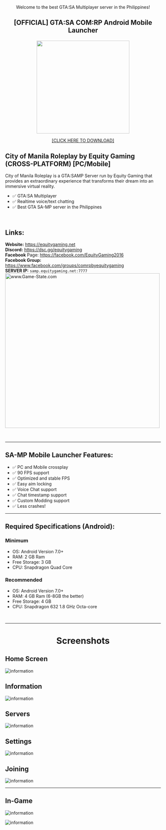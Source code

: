 <p align="center">Welcome to the best GTA:SA Multiplayer server in the Philippines!</p>

## <p align="center">[OFFICIAL] GTA:SA COM:RP Android Mobile Launcher</p>
<p align="center">
  <img src="https://github.com/equitygamingph/comrp_mobile/blob/main/Images/comrp.png" height="auto" width="300px">
</p>
<p align="center">
<a href="https://github.com/equitygamingph/comrp_mobile/releases/tag/v1.0.2">[CLICK HERE TO DOWNLOAD]</a>
</p>

## **City of Manila Roleplay by Equity Gaming (CROSS-PLATFORM) [PC/Mobile]**
 City of Manila Roleplay is a GTA:SAMP Server run by Equity Gaming that provides an extraordinary experience that transforms their dream into an immersive virtual reality.

- ✅ GTA:SA Multiplayer
- ✅ Realtime voice/text chatting
- ✅ Best GTA SA-MP server in the Philippines

<br />

## **Links:**
**Website:** https://equitygaming.net <br/>
**Discord:** https://dsc.gg/equitygaming <br/>
**Facebook** Page: https://facebook.com/EquityGaming2016 <br/>
**Facebook Group:** https://www.facebook.com/groups/comrpbyequitygaming <br/>
**SERVER IP:** `samp.equitygaming.net:7777` <br/>
<img src="http://www.game-state.com/15.235.160.99:7777/430x73_FFFFFF_FF9900_000000_000000.png" alt="www.Game-State.com" style="border-style: none; height: auto; width: 500px;">

<br />

----

## **SA-MP Mobile Launcher Features:** <br />
- ✅ PC and Mobile crossplay <br />
- ✅ 90 FPS support <br />
- ✅ Optimized and stable FPS <br />
- ✅ Easy aim locking <br />
- ✅ Voice Chat support <br />
- ✅ Chat timestamp support <br />
- ✅ Custom Modding support <br />
- ✅ Less crashes! <br />

---

## **Required Specifications (Android):** 
### Minimum
  - OS: Android Version 7.0+
  - RAM: 2 GB Ram
  - Free Storage: 3 GB
  - CPU: Snapdragon Quad Core

### Recommended
  - OS: Android Version 7.0+
  - RAM: 4 GB Ram (6-8GB the better)
  - Free Storage: 4 GB
  - CPU: Snapdragon 632 1.8 GHz Octa-core
<br />

---
# <p align="center">Screenshots</p>

## Home Screen
![information](https://github.com/equitygamingph/comrp_mobile/blob/main/Images/home%20screen.jpg)

## Information
![information](https://github.com/equitygamingph/comrp_mobile/blob/main/Images/information.jpg)

## Servers
![information](https://github.com/equitygamingph/comrp_mobile/blob/main/Images/servers.jpg)

## Settings
![information](https://github.com/equitygamingph/comrp_mobile/blob/main/Images/settings.jpg)

## Joining
![information](https://github.com/equitygamingph/comrp_mobile/blob/main/Images/joining.jpg)

---

## In-Game
![information](https://github.com/equitygamingph/comrp_mobile/blob/main/Images/billiard_1.jpg)

![information](https://github.com/equitygamingph/comrp_mobile/blob/main/Images/billiard_2.jpg)

